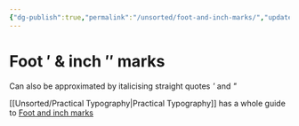 ```yaml
---
{"dg-publish":true,"permalink":"/unsorted/foot-and-inch-marks/","updated":"2023-10-31T23:37:12.678-07:00"}
---
```


# Foot ′ & inch ″ marks

Can also be approximated by italicising straight quotes *'* and *"*

[[Unsorted/Practical Typography\|Practical Typography]] has a whole guide to [Foot and inch marks](https://practicaltypography.com/foot-and-inch-marks.html)